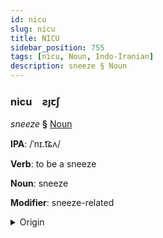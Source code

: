 ```yaml
---
id: nicu
slug: nicu
title: NICU
sidebar_position: 755
tags: [nicu, Noun, Indo-Iranian]
description: sneeze § Noun
---
```


### nicu&emsp;<span kind="abugida">ƨȷꞇʃ</span>

*sneeze* **§** [Noun](../../tags/Noun)

**IPA**: /ˈnɪ.t͡ɕʌ/

**Verb**: to be a sneeze

**Noun**: sneeze

**Modifier**: sneeze-related

<details>
    <summary>Origin</summary>
    Punjabi ⁧نِچّھ⁩ nicch /nɪ.t͡ʃːʱə̆/<br/>
    <em>Indo-Iranian Language Family</em>
</details>